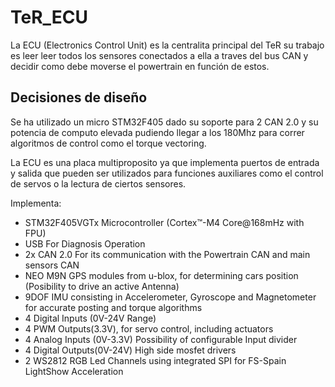 # TeR_ECU
<kicanvas-embed src="../TeR_ECU.kicad_pcb" controls="basic"></kicanvas-embed>
La ECU (Electronics Control Unit) es la centralita principal del TeR su trabajo 
es leer leer todos los sensores conectados a ella a traves del bus CAN y decidir
como debe moverse el powertrain en función de estos.

## Decisiones de diseño
Se ha utilizado un micro STM32F405 dado su soporte para 2 CAN 2.0 y 
su potencia de computo elevada pudiendo llegar a los 180Mhz  para correr
algoritmos de control como el torque vectoring.

La ECU es una placa multiproposito ya que implementa puertos de entrada y salida que 
pueden ser utilizados para funciones auxiliares como el control de servos o la lectura 
de ciertos sensores.

Implementa:

- STM32F405VGTx Microcontroller (Cortex™-M4 Core@168mHz with FPU)
- USB For Diagnosis Operation
- 2x CAN 2.0 For its communication with the Powertrain CAN and main sensors CAN
- NEO M9N GPS modules from u-blox, for determining cars position (Posibility to drive an active Antenna)
- 9DOF IMU consisting in Accelerometer, Gyroscope and Magnetometer for accurate posting and torque algorithms
- 4 Digital Inputs (0V-24V Range)
- 4 PWM Outputs(3.3V), for servo control, including actuators
- 4 Analog Inputs (0V-3.3V) Possibility of configurable Input divider
- 4 Digital Outputs(0V-24V) High side mosfet drivers
- 2 WS2812 RGB Led Channels using integrated SPI for FS-Spain LightShow Acceleration


#